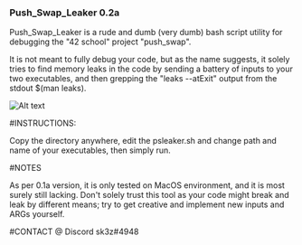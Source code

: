 ###    Push_Swap_Leaker 0.2a

Push_Swap_Leaker is a rude and dumb (very dumb) bash script utility for debugging the "42 school" project "push_swap".

It is not meant to fully debug your code, but as the name suggests, it solely tries to find memory leaks in the code by sending a battery of inputs to your two executables, and then grepping the "leaks --atExit" output from the stdout $(man leaks).

![Alt text](slurp.png=true "Title")

#INSTRUCTIONS:

Copy the directory anywhere, edit the psleaker.sh and change path and name of your executables, then simply run.

#NOTES

As per 0.1a version, it is only tested on MacOS environment, and it is most surely still lacking. Don't solely trust this tool as your code might break and leak by different means; try to get creative and implement new inputs and ARGs yourself.

#CONTACT @ Discord
sk3z#4948
